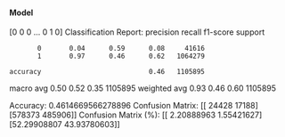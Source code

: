 #### Model
[0 0 0 ... 0 1 0]
Classification Report:
              precision    recall  f1-score   support

           0       0.04      0.59      0.08     41616
           1       0.97      0.46      0.62   1064279

    accuracy                           0.46   1105895
   macro avg       0.50      0.52      0.35   1105895
weighted avg       0.93      0.46      0.60   1105895

Accuracy: 0.4614669566278896
Confusion Matrix:
[[ 24428  17188]
 [578373 485906]]
Confusion Matrix (%):
[[ 2.20888963  1.55421627]
 [52.29908807 43.93780603]]
